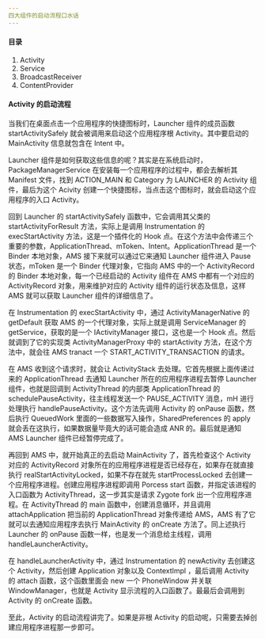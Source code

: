 ```yaml
---
四大组件的启动流程口水话
---
```


#### 目录

1. Activity
2. Service
3. BroadcastReceiver
4. ContentProvider

#### Activity 的启动流程

当我们在桌面点击一个应用程序的快捷图标时，Launcher 组件的成员函数 startActivitySafely 就会被调用来启动这个应用程序根 Activity。其中要启动的 MainActivity 信息就包含在 Intent 中。

Launcher 组件是如何获取这些信息的呢？其实是在系统启动时，PackageManagerService 在安装每一个应用程序的过程中，都会去解析其 Manifest 文件，找到 ACTION_MAIN 和 Category 为 LAUNCHER 的 Activity 组件，最后为这个 Acivity 创建一个快捷图标，当点击这个图标时，就会启动这个应用程序的入口 Activity。

回到 Launcher 的 startActivitySafely 函数中，它会调用其父类的 startActivityForResult 方法，实际上是调用 Instrumentation 的 execStartActivity 方法，这是一个插件化的 Hook 点。在这个方法中会传递三个重要的参数，ApplicationThread、mToken、Intent。ApplicationThread 是一个 Binder 本地对象，AMS 接下来就可以通过它来通知 Launcher 组件进入 Pause 状态，mToken 是一个 Binder 代理对象，它指向 AMS 中的一个 ActivityRecord 的 Binder 本地对象，每一个已经启动的 Activity 组件在 AMS 中都有一个对应的 ActivityRecord 对象，用来维护对应的 Activity 组件的运行状态及信息，这样 AMS 就可以获取 Launcher 组件的详细信息了。

在 Instrumentation 的 execStartActivity 中，通过 ActivityManagerNative 的 getDefault 获取 AMS 的一个代理对象，实际上就是调用 ServiceManager 的 getService，获取的是一个 IActivityManager 接口，这也是一个 Hook 点。然后就调到了它的实现类 ActivityManagerProxy 中的 startActivity 方法，在这个方法中，就会往 AMS tranact 一个 START_ACTIVITY_TRANSACTION 的请求。

在 AMS 收到这个请求时，就会让 ActivityStack 去处理。它首先根据上面传递过来的 ApplicationThread 去通知 Launcher 所在的应用程序进程去暂停 Launcher 组件，也就是回调到 ActivityThread 的内部类 ApplicationThread 的 schedulePauseActivity，往主线程发送一个 PAUSE_ACTIVITY 消息，mH 进行处理执行 handlePauseActivity。这个方法先调用 Activity 的 onPause 函数，然后执行 QueuedWork 里面的一些数据写入操作，SharedPreferences 的 apply 就会丢在这执行，如果数据量毕竟大的话可能会造成 ANR 的。最后就是通知 AMS Launcher 组件已经暂停完成了。

再回到 AMS 中，就开始真正的去启动 MainActivity 了，首先检查这个 Activity 对应的 ActivityRecord 对象所在的应用程序进程是否已经存在，如果存在就直接执行 realStartActivityLocked，如果不存在就先 startProcessLocked 去创建一个应用程序进程。创建应用程序进程即调用 Porcess start 函数，并指定该进程的入口函数为 ActivityThread，这一步其实是请求 Zygote fork 出一个应用程序进程。在 ActivityThread 的 main 函数中，创建消息循环，并且调用 attachApplication 把当前的 ApplicationThread 对象传递给 AMS，AMS 有了它就可以去通知应用程序去执行 MainActivity 的 onCreate 方法了。同上述执行 Launcher 的 onPause 函数一样，也是发一个消息给主线程，调用 handleLauncherActivity。

在 handleLauncherActivity 中，通过 Instrumentation 的 newActivity 去创建这个 Activity，然后创建 Application 对象以及 ContextImpl ，最后调用 Activity 的 attach 函数，这个函数里面会 new 一个 PhoneWindow 并关联 WindowManager，也就是 Activity 显示流程的入口函数了。最最后会调用到 Activity 的 onCreate 函数。

至此，Activity 的启动流程讲完了。如果是非根 Activity 的启动呢，只需要去掉创建应用程序进程那一步即可。